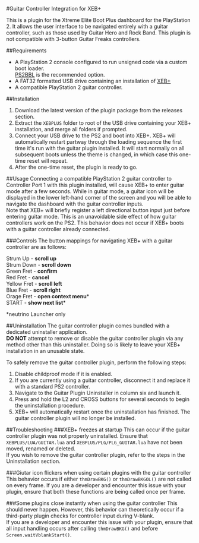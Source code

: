 #Guitar Controller Integration for XEB+ 

This is a plugin for the Xtreme Elite Boot Plus dashboard for the PlayStation 2. It allows the user interface to be navigated entirely with a guitar controller, such as those used by Guitar Hero and Rock Band. This plugin is not compatible with 3-button Guitar Freaks controllers.

##Requirements 
 * A PlayStation 2 console configured to run unsigned code via a custom boot loader.  
[PS2BBL](https://israpps.github.io/PlayStation2-Basic-BootLoader/) is the recommended option.
* A FAT32 formatted USB drive containing an installation of [XEB+](http://web.archive.org/web/20221225042045/http://www.hwc.nat.cu/ps2-vault/hwc-projects/xebplus/)
* A compatible PlayStation 2 guitar controller.

##Installation
1. Download the latest version of the plugin package from the releases section.  
2. Extract the `XEBPLUS` folder to root of the USB drive containing your XEB+ installation, and merge all folders if prompted.   
3. Connect your USB drive to the PS2 and boot into XEB+. XEB+ will automatically restart partway through the loading sequence the first time it's run with the guitar plugin installed. It will start normally on all subsequent boots unless the theme is changed, in which case this one-time reset will repeat.
4. After the one-time reset, the plugin is ready to go.

##Usage
Connecting a compatible PlayStation 2 guitar controller to Controller Port 1 with this plugin installed, will cause XEB+ to enter guitar mode after a few seconds. While in guitar mode, a guitar icon will be displayed in the lower left-hand corner of the screen and you will be able to navigate the dashboard with the guitar controller inputs.  
Note that XEB+ will briefly register a left directional button input just before entering guitar mode. This is an unavoidable side effect of how guitar controllers work on the PS2. This behavior does not occur if XEB+ boots with a guitar controller already connected.

###Controls
The button mappings for navigating XEB+ with a guitar controller are as follows:

Strum Up -      **scroll up**  
Strum Down -    **scroll down**  
Green Fret -    **confirm**  
Red Fret -      **cancel**  
Yellow Fret -   **scroll left**  
Blue Fret -     **scroll right**  
Orage Fret -    **open context menu**\*  
START -         **show next list**\*  

*neutrino Launcher only

##Uninstallation
The guitar controller plugin comes bundled with a dedicated uninstaller application.  
**DO NOT** attempt to remove or disable the guitar controller plugin via any method other than this uninstaller. Doing so is likely to leave your XEB+ installation in an unusable state.

To safely remove the guitar controller plugin, perform the following steps:  
1. Disable childproof mode if it is enabled.  
2. If you are currently using a guitar controller, disconnect it and replace it with a standard PS2 controller.  
3. Navigate to the Guitar Plugin Uninstaller in column six and launch it.  
4. Press and hold the L2 and CROSS buttons for several seconds to begin the uninstallation procedure.  
5. XEB+ will automatically restart once the uninstallation has finished. The guitar controller plugin will no longer be installed.

##Troubleshooting
###XEB+ freezes at startup
This can occur if the guitar controller plugin was not properly uninstalled. Ensure that `XEBPLUS/LUA/GUITAR.lua` and `XEBPLUS/PLG/PLG_GUITAR.lua` have not been moved, renamed or deleted.  
If you wish to remove the guitar controller plugin, refer to the steps in the Uninstallation section.

###Giutar icon flickers when using certain plugins with the guitar controller
This behavior occurs if either `thmDrawBKG()` or `thmDrawBKGOL()` are not called on every frame.
If you are a developer and encounter this issue with your plugin, ensure that both these functions are being called once per frame.

###Some plugins close instantly when using the guitar controller
This should never happen. However, this behavior can theoretically occur if a third-party plugin checks for controller input during V-blank.  
If you are a developer and encounter this issue with your plugin, ensure that all input handling occurs after calling `thmDrawBKG()` and before `Screen.waitVblankStart()`.